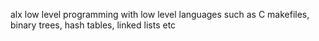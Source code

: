 alx low level programming with low level languages such as C
makefiles, binary trees, hash tables, linked lists etc
